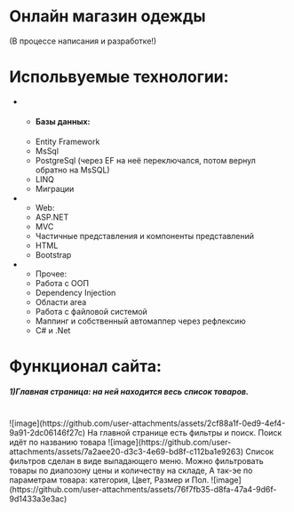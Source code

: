<h1>Онлайн магазин одежды</h1>

(В процессе написания и разработке!)
  
<h1>Испольвуемые технологии:</h1>
<ul>
  <li>
    <ul>
       <li><h4>Базы данных:</h4></li>
      <li>Entity Framework</li>
      <li>MsSql</li>
      <li>PostgreSql (через EF на неё переключался, потом вернул обратно на MsSQL)</li>
      <li>LINQ</li>
      <li>Миграции</li>
    </ul>
  </li>
  <li>
    <ul>
      <li>Web:</li>
      <li>ASP.NET</li>
      <li>MVC</li>
      <li>Частичные представления и компоненты представлений</li>
      <li>HTML</li>
      <li>Bootstrap</li>
    </ul>
  </li>
  <li>
    <ul>
      <li>Прочее:</li>
      <li>Работа с ООП</li>
      <li>Dependency Injection</li>
      <li>Области area</li>
      <li>Работа с файловой системой</li>
      <li>Маппинг и собственный автомаппер через рефлексию</li>
      <li>C# и .Net</li>
    </ul>
  </li>
</ul>
<h1>Функционал сайта:</h1>
<h5>1)Главная страница: на ней находится весь список товаров. </h5><br/>
![image](https://github.com/user-attachments/assets/2cf88a1f-0ed9-4ef4-9a91-2dc06146f27c)
На главной странице есть фильтры и поиск. Поиск идёт по названию товара
![image](https://github.com/user-attachments/assets/7a2aee20-d3c3-4e69-bd8f-c112ba1e9263)
Список фильтров сделан в виде выпадающего меню. Можно фильтровать товары по диапозону цены и количеству на складе,
А так-эе по параметрам товара: категория, Цвет, Размер и Пол.  
![image](https://github.com/user-attachments/assets/76f7fb35-d8fa-47a4-9d6f-9d1433a3e3ac)


